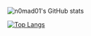<!--
### Hi there 👋

**n0mad01/n0mad01** is a ✨ _special_ ✨ repository because its `README.md` (this file) appears on your GitHub profile.

Here are some ideas to get you started:

- 🔭 I’m currently working on ...
- 🌱 I’m currently learning ...
- 👯 I’m looking to collaborate on ...
- 🤔 I’m looking for help with ...
- 💬 Ask me about ...
- 📫 How to reach me: ...
- 😄 Pronouns: ...
- ⚡ Fun fact: ...

[![Top Langs](https://github-readme-stats.vercel.app/api/top-langs/?username=n0mad01&layout=compact)](https://github.com/anuraghazra/github-readme-stats)
-->


![n0mad01's GitHub stats](https://github-readme-stats.vercel.app/api?username=n0mad01&show_icons=true&theme=default_repocard)

[![Top Langs](https://github-readme-stats.vercel.app/api/top-langs/?username=n0mad01&langs_count=8)](https://github.com/anuraghazra/github-readme-stats)
